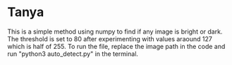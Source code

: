 # Tanya
This is a simple method using numpy to find if any image is bright or dark.
The threshold is set to 80 after experimenting with values araound 127 which is half of 255.
To run the file, replace the image path in the code and run "python3 auto_detect.py" in the terminal.
